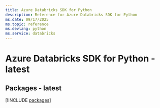 ```yaml
---
title: Azure Databricks SDK for Python
description: Reference for Azure Databricks SDK for Python
ms.date: 09/17/2025
ms.topic: reference
ms.devlang: python
ms.service: databricks
---
```

# Azure Databricks SDK for Python - latest
## Packages - latest
[!INCLUDE [packages](databricks-index.md)]